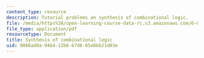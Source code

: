 ```yaml
---
content_type: resource
description: Tutorial problems on synthesis of combinational logic.
file: /media/https%3A/open-learning-course-data-rc.s3.amazonaws.com/6-004-computation-structures-spring-2009/0066ad8a94b412b667d665e8bb21d03e_MIT6_004s09_tutor05.pdf
file_type: application/pdf
resourcetype: Document
title: Synthesis of combinational logic
uid: 0066ad8a-94b4-12b6-67d6-65e8bb21d03e
---
```

